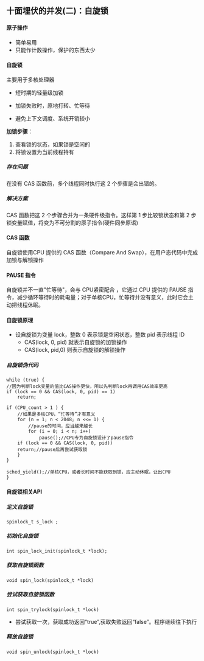 ## 十面埋伏的并发(二)：自旋锁

#### 原子操作

- 简单易用
- 只能作计数操作，保护的东西太少

#### 自旋锁

主要用于多核处理器

- 短时期的轻量级加锁
- 加锁失败时，原地打转、忙等待

- 避免上下文调度、系统开销较小

**加锁步骤**：

1. 查看锁的状态，如果锁是空闲的
2. 将锁设置为当前线程持有

##### 存在问题

在没有 CAS 函数前，多个线程同时执行这 2 个步骤是会出错的。

##### 解决方案

CAS 函数把这 2 个步骤合并为一条硬件级指令。这样第 1 步比较锁状态和第 2 步锁变量赋值，将变为不可分割的原子指令(硬件同步原语)

#### CAS 函数

自旋锁使用CPU 提供的 CAS 函数（Compare And Swap），在用户态代码中完成加锁与解锁操作

#### PAUSE 指令

自旋锁并不一直"忙等待"，会与 CPU紧密配合 ，它通过 CPU 提供的 PAUSE 指令，减少循环等待时的耗电量；对于单核CPU，忙等待并没有意义，此时它会主动把线程休眠。

#### 自旋锁原理

- 设自旋锁为变量 lock，整数 0 表示锁是空闲状态，整数 pid 表示线程 ID
  - CAS(lock, 0, pid) 就表示自旋锁的加锁操作
  - CAS(lock, pid,0) 则表示自旋锁的解锁操作

##### 自旋锁伪代码

```
while (true) {
//因为判断lock变量的值比CAS操作更快，所以先判断lock再调用CAS效率更高
if (lock == 0 && CAS(lock, 0, pid) == 1) 
	return;
	
if (CPU_count > 1 ) { 
	//如果是多核CPU，“忙等待”才有意义
	for (n = 1; n < 2048; n <<= 1) {
		//pause的时间，应当越来越长
		for (i = 0; i < n; i++) 
			pause();//CPU专为自旋锁设计了pause指令
	if (lock == 0 && CAS(lock, 0, pid)) 
	return;//pause后再尝试获取锁
	}
}

sched_yield();//单核CPU，或者长时间不能获取到锁，应主动休眠，让出CPU
}
```

#### 自旋锁相关API

##### 定义自旋锁

```
spinlock_t s_lock ;
```

##### 初始化自旋锁

```
int spin_lock_init(spinlock_t *lock);
```

##### 获取自旋锁函数

```
void spin_lock(spinlock_t *lock)
```

##### 尝试获取自旋锁函数

````
int spin_trylock(spinlock_t *lock)
````

- 尝试获取一次，获取成功返回“true”,获取失败返回“false”。程序继续往下执行

##### 释放自旋锁

```
void spin_unlock(spinlock_t *lock)
```

